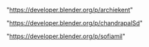 "https://developer.blender.org/p/archiekent"

"https://developer.blender.org/p/chandrapalSd"

"https://developer.blender.org/p/sofiamil"

 
 

